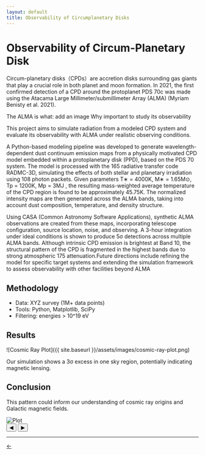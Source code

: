 ```yaml
---
layout: default
title: Observability of Circumplanetary Disks
---
```





# Observability of Circum-Planetary Disk


Circum-planetary disks（CPDs）are accretion disks surrounding gas giants that play a crucial role in both planet and moon formation. 
In 2021, the first confirmed detection of a CPD around the protoplanet PDS 70c was made using the Atacama
Large Millimeter/submillimeter Array (ALMA) (Myriam Benisty et al. 2021). 

The ALMA is what: add an image 
Why important to study its observability 

This project aims to simulate radiation from a modeled CPD system and evaluate its observability with ALMA
under realistic observing conditions.


A Python-based modeling pipeline was developed to generate wavelength-dependent dust
continuum emission maps from a physically motivated CPD model embedded within a
protoplanetary disk (PPD), based on the PDS 70 system. The model is processed with the
165 radiative transfer code RADMC-3D, simulating the effects of both stellar and planetary
irradiation using 108 photon packets. Given parameters T∗ = 4000K, M∗ = 1.65M⊙,
Tp = 1200K, Mp = 3MJ , the resulting mass-weighted average temperature of the CPD region
is found to be approximately 45.75K. The normalized intensity maps are then generated across
the ALMA bands, taking into account dust composition, temperature, and density structure.

 
 Using CASA (Common Astronomy Software Applications), synthetic ALMA observations
are created from these maps, incorporating telescope configuration, source location, noise, and
observing. A 3-hour integration under ideal conditions is shown to produce 5σ detections
across multiple ALMA bands. Although intrinsic CPD emission is brightest at Band 10, the
structural pattern of the CPD is fragmented in the highest bands due to strong atmospheric
175 attenuation.Future directions include refining the model for specific target systems and extending
the simulation framework to assess observability with other facilities beyond ALMA

##  Methodology
- Data: XYZ survey (1M+ data points)
- Tools: Python, Matplotlib, SciPy
- Filtering: energies > 10^19 eV

## Results

![Cosmic Ray Plot]({{ site.baseurl }}/assets/images/cosmic-ray-plot.png)

Our simulation shows a 3σ excess in one sky region, potentially indicating magnetic lensing.

## Conclusion
This pattern could inform our understanding of cosmic ray origins and Galactic magnetic fields.


<div class="carousel">
  <img id="carousel-img" src="{{ site.baseurl }}/assets/images/CPD_images/band 1.png" alt="Plot" />
  <div class="carousel-buttons">
   <button class="slider-arrow left" onclick="prevSlide()">&#9664;</button>
   <button class="slider-arrow right" onclick="nextSlide()">&#9654;</button>
  </div>
</div>

<script>
  const images = [
    "{{ site.baseurl }}/assets/images/CPD_images/band 1.png",
    "{{ site.baseurl }}/assets/images/CPD_images/band 3.png",
    "{{ site.baseurl }}/assets/images/CPD_images/band 4.png",
    "{{ site.baseurl }}/assets/images/CPD_images/band 5.png",
    "{{ site.baseurl }}/assets/images/CPD_images/band 6.png",
    "{{ site.baseurl }}/assets/images/CPD_images/band 7.png",
    "{{ site.baseurl }}/assets/images/CPD_images/band 8.png",
    "{{ site.baseurl }}/assets/images/CPD_images/band 9.png",
    "{{ site.baseurl }}/assets/images/CPD_images/band 10.png"
  ];

  let index = 0;
  const img = document.getElementById("carousel-img");

  function showImage(i) {
    img.src = images[i];
  }

  function nextSlide() {
    index = (index + 1) % images.length;
    showImage(index);
  }

  function prevSlide() {
    index = (index - 1 + images.length) % images.length;
    showImage(index);
  }
</script>



---

<a href="{{ site.baseurl }}/experience/" class="back-link">← </a>
